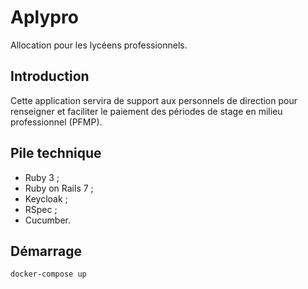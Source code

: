 # Aplypro

Allocation pour les lycéens professionnels.

## Introduction

Cette application servira de support aux personnels de direction pour
renseigner et faciliter le paiement des périodes de stage en milieu
professionnel (PFMP).

## Pile technique

- Ruby 3 ;
- Ruby on Rails 7 ;
- Keycloak ;
- RSpec ;
- Cucumber.

## Démarrage

```sh
docker-compose up
```
